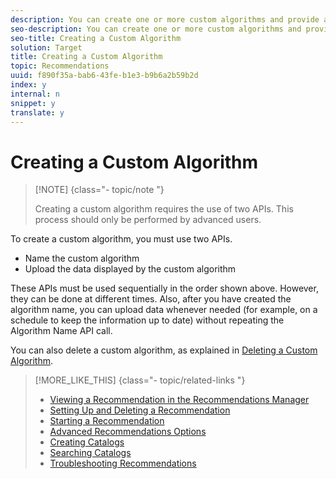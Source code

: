 ```yaml
---
description: You can create one or more custom algorithms and provide a list of the recommended items to show for a specific key.
seo-description: You can create one or more custom algorithms and provide a list of the recommended items to show for a specific key.
seo-title: Creating a Custom Algorithm
solution: Target
title: Creating a Custom Algorithm
topic: Recommendations
uuid: f890f35a-bab6-43fe-b1e3-b9b6a2b59b2d
index: y
internal: n
snippet: y
translate: y
---
```


# Creating a Custom Algorithm


>[!NOTE] {class="- topic/note "}
>
>Creating a custom algorithm requires the use of two APIs. This process should only be performed by advanced users.



To create a custom algorithm, you must use two APIs. 


* Name the custom algorithm
* Upload the data displayed by the custom algorithm


These APIs must be used sequentially in the order shown above. However, they can be done at different times. Also, after you have created the algorithm name, you can upload data whenever needed (for example, on a schedule to keep the information up to date) without repeating the Algorithm Name API call. 

You can also delete a custom algorithm, as explained in [ Deleting a Custom Algorithm](../../c_rec_mng_recs/c_Creating_a_Custom_Algorithm/r_Deleting_a_Custom_Algorithm.md#reference_B54C085BEAFB47B383DF127C06777D1F). 
>[!MORE_LIKE_THIS] {class="- topic/related-links "}
>
>* [ Viewing a Recommendation in the Recommendations Manager ](c_Viewing_a_Recommendation_in_the_Recommendations_Manager.md#concept_20461D0A428B42F99270AF30293038AE)
>* [ Setting Up and Deleting a Recommendation ](c_Setting_Up_and_Deleting_a_Recommendation.md#concept_46FC867861EC477ABF287D49B84F0961)
>* [ Starting a Recommendation ](c_Starting_a_Recommendation.md#concept_FD5D757B0C174CE2B0D8C132303EE674)
>* [ Advanced Recommendations Options ](r_Recommendation_Parameters.md#reference_93CA52A6B7D64CDFABAE37E27D1F0A9F)
>* [ Creating Catalogs ](t_Creating_Catalogs.md#task_CF595BC2426140E08F7948E43E3C8F81)
>* [ Searching Catalogs ](t_Searching_Catalogs.md#task_B5E7B5638BF0406E93AE18B2C6893AE2)
>* [ Troubleshooting Recommendations ](r_Troubleshooting_Recommendations.md#reference_14CE05395C164BE1AC5E5FA2F7E940E2)
